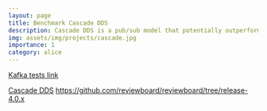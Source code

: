 ```yaml
---
layout: page
title: Benchmark Cascade DDS
description: Cascade DDS is a pub/sub model that potentially outperforms Kafka. Benchmark its performance comparing to Kafka.
img: assets/img/projects/cascade.jpg
importance: 1
category: alice
---
```


[Kafka tests link](https://github.com/cliu0013/kafka/tree/comparison_tests)

[Cascade DDS](https://github.com/Derecho-Project/cascade)
https://github.com/reviewboard/reviewboard/tree/release-4.0.x
